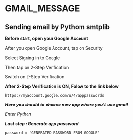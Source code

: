 # GMAIL_MESSAGE
<h2>Sending email by Pythom smtplib</h2>

**Before start, open your Google Account**

<p>After you open Google Account, tap on Security</p>
<p>Select Signing in to Google</p>
<p>Then tap on 2-Step Verification</p>
<p>Switch on 2-Step Verification</p>


__After 2-Step Verification is ON, Folow to the link below__

```
https://myaccount.google.com/u/4/apppasswords
```

__*Here you should to choose new app where you'll use gmail*__

*Enter Python*

__*Last step : Generate app password*__

```
password = 'GENERATED PASSWORD FROM GOOGLE'
```
